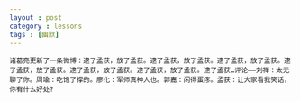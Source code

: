 ```yaml
---
layout : post
category : lessons
tags : [幽默]
---
```

    诸葛亮更新了一条微博：逮了孟获，放了孟获。逮了孟获，放了孟获。逮了孟获，放了孟获。逮了孟获，放了孟获。逮了孟获，放了孟获。逮了孟获，放了孟获。逮了孟获…评论——刘禅：太无聊了你。周瑜：吃饱了撑的。廖化：军师真神人也。郭嘉：闲得蛋疼。孟获：让大家看我笑话，你有什么好处?
